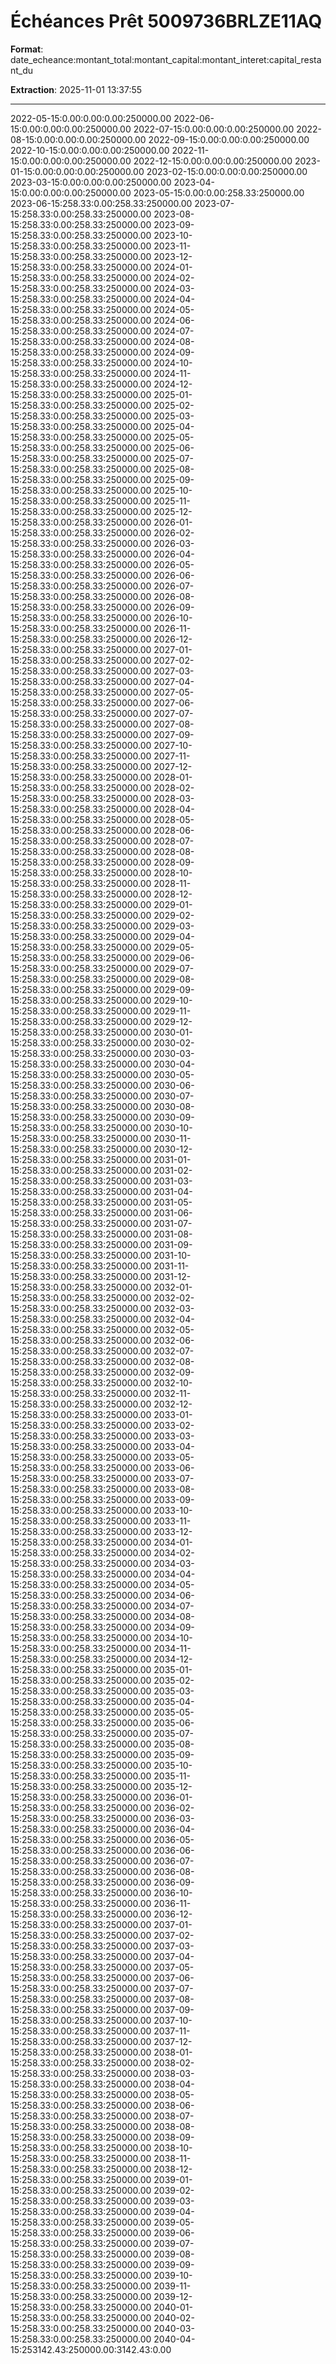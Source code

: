 # Échéances Prêt 5009736BRLZE11AQ

**Format**: date_echeance:montant_total:montant_capital:montant_interet:capital_restant_du

**Extraction**: 2025-11-01 13:37:55

---

2022-05-15:0.00:0.00:0.00:250000.00
2022-06-15:0.00:0.00:0.00:250000.00
2022-07-15:0.00:0.00:0.00:250000.00
2022-08-15:0.00:0.00:0.00:250000.00
2022-09-15:0.00:0.00:0.00:250000.00
2022-10-15:0.00:0.00:0.00:250000.00
2022-11-15:0.00:0.00:0.00:250000.00
2022-12-15:0.00:0.00:0.00:250000.00
2023-01-15:0.00:0.00:0.00:250000.00
2023-02-15:0.00:0.00:0.00:250000.00
2023-03-15:0.00:0.00:0.00:250000.00
2023-04-15:0.00:0.00:0.00:250000.00
2023-05-15:0.00:0.00:258.33:250000.00
2023-06-15:258.33:0.00:258.33:250000.00
2023-07-15:258.33:0.00:258.33:250000.00
2023-08-15:258.33:0.00:258.33:250000.00
2023-09-15:258.33:0.00:258.33:250000.00
2023-10-15:258.33:0.00:258.33:250000.00
2023-11-15:258.33:0.00:258.33:250000.00
2023-12-15:258.33:0.00:258.33:250000.00
2024-01-15:258.33:0.00:258.33:250000.00
2024-02-15:258.33:0.00:258.33:250000.00
2024-03-15:258.33:0.00:258.33:250000.00
2024-04-15:258.33:0.00:258.33:250000.00
2024-05-15:258.33:0.00:258.33:250000.00
2024-06-15:258.33:0.00:258.33:250000.00
2024-07-15:258.33:0.00:258.33:250000.00
2024-08-15:258.33:0.00:258.33:250000.00
2024-09-15:258.33:0.00:258.33:250000.00
2024-10-15:258.33:0.00:258.33:250000.00
2024-11-15:258.33:0.00:258.33:250000.00
2024-12-15:258.33:0.00:258.33:250000.00
2025-01-15:258.33:0.00:258.33:250000.00
2025-02-15:258.33:0.00:258.33:250000.00
2025-03-15:258.33:0.00:258.33:250000.00
2025-04-15:258.33:0.00:258.33:250000.00
2025-05-15:258.33:0.00:258.33:250000.00
2025-06-15:258.33:0.00:258.33:250000.00
2025-07-15:258.33:0.00:258.33:250000.00
2025-08-15:258.33:0.00:258.33:250000.00
2025-09-15:258.33:0.00:258.33:250000.00
2025-10-15:258.33:0.00:258.33:250000.00
2025-11-15:258.33:0.00:258.33:250000.00
2025-12-15:258.33:0.00:258.33:250000.00
2026-01-15:258.33:0.00:258.33:250000.00
2026-02-15:258.33:0.00:258.33:250000.00
2026-03-15:258.33:0.00:258.33:250000.00
2026-04-15:258.33:0.00:258.33:250000.00
2026-05-15:258.33:0.00:258.33:250000.00
2026-06-15:258.33:0.00:258.33:250000.00
2026-07-15:258.33:0.00:258.33:250000.00
2026-08-15:258.33:0.00:258.33:250000.00
2026-09-15:258.33:0.00:258.33:250000.00
2026-10-15:258.33:0.00:258.33:250000.00
2026-11-15:258.33:0.00:258.33:250000.00
2026-12-15:258.33:0.00:258.33:250000.00
2027-01-15:258.33:0.00:258.33:250000.00
2027-02-15:258.33:0.00:258.33:250000.00
2027-03-15:258.33:0.00:258.33:250000.00
2027-04-15:258.33:0.00:258.33:250000.00
2027-05-15:258.33:0.00:258.33:250000.00
2027-06-15:258.33:0.00:258.33:250000.00
2027-07-15:258.33:0.00:258.33:250000.00
2027-08-15:258.33:0.00:258.33:250000.00
2027-09-15:258.33:0.00:258.33:250000.00
2027-10-15:258.33:0.00:258.33:250000.00
2027-11-15:258.33:0.00:258.33:250000.00
2027-12-15:258.33:0.00:258.33:250000.00
2028-01-15:258.33:0.00:258.33:250000.00
2028-02-15:258.33:0.00:258.33:250000.00
2028-03-15:258.33:0.00:258.33:250000.00
2028-04-15:258.33:0.00:258.33:250000.00
2028-05-15:258.33:0.00:258.33:250000.00
2028-06-15:258.33:0.00:258.33:250000.00
2028-07-15:258.33:0.00:258.33:250000.00
2028-08-15:258.33:0.00:258.33:250000.00
2028-09-15:258.33:0.00:258.33:250000.00
2028-10-15:258.33:0.00:258.33:250000.00
2028-11-15:258.33:0.00:258.33:250000.00
2028-12-15:258.33:0.00:258.33:250000.00
2029-01-15:258.33:0.00:258.33:250000.00
2029-02-15:258.33:0.00:258.33:250000.00
2029-03-15:258.33:0.00:258.33:250000.00
2029-04-15:258.33:0.00:258.33:250000.00
2029-05-15:258.33:0.00:258.33:250000.00
2029-06-15:258.33:0.00:258.33:250000.00
2029-07-15:258.33:0.00:258.33:250000.00
2029-08-15:258.33:0.00:258.33:250000.00
2029-09-15:258.33:0.00:258.33:250000.00
2029-10-15:258.33:0.00:258.33:250000.00
2029-11-15:258.33:0.00:258.33:250000.00
2029-12-15:258.33:0.00:258.33:250000.00
2030-01-15:258.33:0.00:258.33:250000.00
2030-02-15:258.33:0.00:258.33:250000.00
2030-03-15:258.33:0.00:258.33:250000.00
2030-04-15:258.33:0.00:258.33:250000.00
2030-05-15:258.33:0.00:258.33:250000.00
2030-06-15:258.33:0.00:258.33:250000.00
2030-07-15:258.33:0.00:258.33:250000.00
2030-08-15:258.33:0.00:258.33:250000.00
2030-09-15:258.33:0.00:258.33:250000.00
2030-10-15:258.33:0.00:258.33:250000.00
2030-11-15:258.33:0.00:258.33:250000.00
2030-12-15:258.33:0.00:258.33:250000.00
2031-01-15:258.33:0.00:258.33:250000.00
2031-02-15:258.33:0.00:258.33:250000.00
2031-03-15:258.33:0.00:258.33:250000.00
2031-04-15:258.33:0.00:258.33:250000.00
2031-05-15:258.33:0.00:258.33:250000.00
2031-06-15:258.33:0.00:258.33:250000.00
2031-07-15:258.33:0.00:258.33:250000.00
2031-08-15:258.33:0.00:258.33:250000.00
2031-09-15:258.33:0.00:258.33:250000.00
2031-10-15:258.33:0.00:258.33:250000.00
2031-11-15:258.33:0.00:258.33:250000.00
2031-12-15:258.33:0.00:258.33:250000.00
2032-01-15:258.33:0.00:258.33:250000.00
2032-02-15:258.33:0.00:258.33:250000.00
2032-03-15:258.33:0.00:258.33:250000.00
2032-04-15:258.33:0.00:258.33:250000.00
2032-05-15:258.33:0.00:258.33:250000.00
2032-06-15:258.33:0.00:258.33:250000.00
2032-07-15:258.33:0.00:258.33:250000.00
2032-08-15:258.33:0.00:258.33:250000.00
2032-09-15:258.33:0.00:258.33:250000.00
2032-10-15:258.33:0.00:258.33:250000.00
2032-11-15:258.33:0.00:258.33:250000.00
2032-12-15:258.33:0.00:258.33:250000.00
2033-01-15:258.33:0.00:258.33:250000.00
2033-02-15:258.33:0.00:258.33:250000.00
2033-03-15:258.33:0.00:258.33:250000.00
2033-04-15:258.33:0.00:258.33:250000.00
2033-05-15:258.33:0.00:258.33:250000.00
2033-06-15:258.33:0.00:258.33:250000.00
2033-07-15:258.33:0.00:258.33:250000.00
2033-08-15:258.33:0.00:258.33:250000.00
2033-09-15:258.33:0.00:258.33:250000.00
2033-10-15:258.33:0.00:258.33:250000.00
2033-11-15:258.33:0.00:258.33:250000.00
2033-12-15:258.33:0.00:258.33:250000.00
2034-01-15:258.33:0.00:258.33:250000.00
2034-02-15:258.33:0.00:258.33:250000.00
2034-03-15:258.33:0.00:258.33:250000.00
2034-04-15:258.33:0.00:258.33:250000.00
2034-05-15:258.33:0.00:258.33:250000.00
2034-06-15:258.33:0.00:258.33:250000.00
2034-07-15:258.33:0.00:258.33:250000.00
2034-08-15:258.33:0.00:258.33:250000.00
2034-09-15:258.33:0.00:258.33:250000.00
2034-10-15:258.33:0.00:258.33:250000.00
2034-11-15:258.33:0.00:258.33:250000.00
2034-12-15:258.33:0.00:258.33:250000.00
2035-01-15:258.33:0.00:258.33:250000.00
2035-02-15:258.33:0.00:258.33:250000.00
2035-03-15:258.33:0.00:258.33:250000.00
2035-04-15:258.33:0.00:258.33:250000.00
2035-05-15:258.33:0.00:258.33:250000.00
2035-06-15:258.33:0.00:258.33:250000.00
2035-07-15:258.33:0.00:258.33:250000.00
2035-08-15:258.33:0.00:258.33:250000.00
2035-09-15:258.33:0.00:258.33:250000.00
2035-10-15:258.33:0.00:258.33:250000.00
2035-11-15:258.33:0.00:258.33:250000.00
2035-12-15:258.33:0.00:258.33:250000.00
2036-01-15:258.33:0.00:258.33:250000.00
2036-02-15:258.33:0.00:258.33:250000.00
2036-03-15:258.33:0.00:258.33:250000.00
2036-04-15:258.33:0.00:258.33:250000.00
2036-05-15:258.33:0.00:258.33:250000.00
2036-06-15:258.33:0.00:258.33:250000.00
2036-07-15:258.33:0.00:258.33:250000.00
2036-08-15:258.33:0.00:258.33:250000.00
2036-09-15:258.33:0.00:258.33:250000.00
2036-10-15:258.33:0.00:258.33:250000.00
2036-11-15:258.33:0.00:258.33:250000.00
2036-12-15:258.33:0.00:258.33:250000.00
2037-01-15:258.33:0.00:258.33:250000.00
2037-02-15:258.33:0.00:258.33:250000.00
2037-03-15:258.33:0.00:258.33:250000.00
2037-04-15:258.33:0.00:258.33:250000.00
2037-05-15:258.33:0.00:258.33:250000.00
2037-06-15:258.33:0.00:258.33:250000.00
2037-07-15:258.33:0.00:258.33:250000.00
2037-08-15:258.33:0.00:258.33:250000.00
2037-09-15:258.33:0.00:258.33:250000.00
2037-10-15:258.33:0.00:258.33:250000.00
2037-11-15:258.33:0.00:258.33:250000.00
2037-12-15:258.33:0.00:258.33:250000.00
2038-01-15:258.33:0.00:258.33:250000.00
2038-02-15:258.33:0.00:258.33:250000.00
2038-03-15:258.33:0.00:258.33:250000.00
2038-04-15:258.33:0.00:258.33:250000.00
2038-05-15:258.33:0.00:258.33:250000.00
2038-06-15:258.33:0.00:258.33:250000.00
2038-07-15:258.33:0.00:258.33:250000.00
2038-08-15:258.33:0.00:258.33:250000.00
2038-09-15:258.33:0.00:258.33:250000.00
2038-10-15:258.33:0.00:258.33:250000.00
2038-11-15:258.33:0.00:258.33:250000.00
2038-12-15:258.33:0.00:258.33:250000.00
2039-01-15:258.33:0.00:258.33:250000.00
2039-02-15:258.33:0.00:258.33:250000.00
2039-03-15:258.33:0.00:258.33:250000.00
2039-04-15:258.33:0.00:258.33:250000.00
2039-05-15:258.33:0.00:258.33:250000.00
2039-06-15:258.33:0.00:258.33:250000.00
2039-07-15:258.33:0.00:258.33:250000.00
2039-08-15:258.33:0.00:258.33:250000.00
2039-09-15:258.33:0.00:258.33:250000.00
2039-10-15:258.33:0.00:258.33:250000.00
2039-11-15:258.33:0.00:258.33:250000.00
2039-12-15:258.33:0.00:258.33:250000.00
2040-01-15:258.33:0.00:258.33:250000.00
2040-02-15:258.33:0.00:258.33:250000.00
2040-03-15:258.33:0.00:258.33:250000.00
2040-04-15:253142.43:250000.00:3142.43:0.00